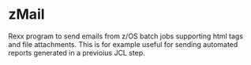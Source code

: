 # zMail
Rexx program to send emails from z/OS batch jobs supporting html tags and file attachments. This is for example useful for sending automated reports generated in a previoius JCL step. 
